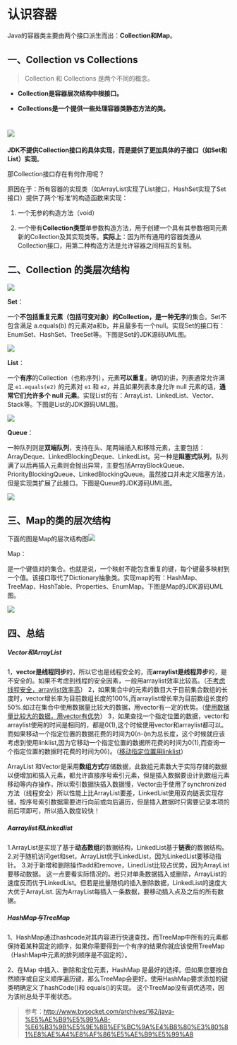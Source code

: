 # 认识容器

Java的容器类主要由两个接口派生而出：**Collection和Map**。

## 一、Collection vs Collections

> Collection 和 Collections 是两个不同的概念。

- **Collection是容器层次结构中根接口。**

- **Collections是一个提供一些处理容器类静态方法的类。**

![](./img/CollectionVsCollections_thumb.jpg)
=======
**JDK不提供Collection接口的具体实现，而是提供了更加具体的子接口（如Set和List）实现**。

那Collection接口存在有何作用呢？

原因在于：所有容器的实现类（如ArrayList实现了List接口，HashSet实现了Set接口）提供了两个‘标准’的构造函数来实现：

1. 一个无参的构造方法（void）

2. 一个带有**Collection类型**单参数构造方法，用于创建一个具有其参数相同元素新的Collection及其实现类等。**实际上**：因为所有通用的容器类遵从Collection接口，用第二种构造方法是允许容器之间相互的复制。

## 二、Collection 的类层次结构

![](./img/java-collection-hierarchy.jpg)

**Set**：

​	一个**不包括重复元素（包括可变对象）**的Collection，是一种**无序**的集合。Set不包含满足 a.equals(b) 的元素对a和b，并且最多有一个null。实现Set的接口有：EnumSet、HashSet、TreeSet等。下图是Set的JDK源码UML图。

![](./img/Set_thumb.jpg)

**List**：

一个**有序**的Collection（也称序列），元素**可以重复**。确切的讲，列表通常允许满足 `e1.equals(e2)` 的元素对 `e1` 和 `e2`，并且如果列表本身允许 null 元素的话，**通常它们允许多个 null 元素**。实现List的有：ArrayList、LinkedList、Vector、Stack等。下图是List的JDK源码UML图。

![](./img/list_thumb.jpg)

**Queue**：

一种队列则是**双端队列**，支持在头、尾两端插入和移除元素，主要包括：ArrayDeque、LinkedBlockingDeque、LinkedList。另一种是**阻塞式队列**，队列满了以后再插入元素则会抛出异常，主要包括ArrayBlockQueue、PriorityBlockingQueue、LinkedBlockingQueue。虽然接口并未定义阻塞方法，但是实现类扩展了此接口。下图是Queue的JDK源码UML图。

![](./img/queue.jpg)

## 三、Map的类的层次结构

下面的图是Map的层次结构图![](./img/MapClassHierarchy-600x354.jpg)

Map：

是一个键值对的集合。也就是说，一个映射不能包含重复的键，每个键最多映射到一个值。该接口取代了Dictionary抽象类。实现map的有：HashMap、TreeMap、HashTable、Properties、EnumMap。下图是Map的JDK源码UML图。

![](./img/map_thumb.jpg)

## 四、总结

##### **Vector和ArrayList**

1，**vector是线程同步**的，所以它也是线程安全的，而**arraylist是线程异步**的，是不安全的。如果不考虑到线程的安全因素，一般用arraylist效率比较高。（<u>不考虑线程安全，arraylist效率高</u>）
2，如果集合中的元素的数目大于目前集合数组的长度时，vector增长率为目前数组长度的100%,而arraylist增长率为目前数组长度的50%.如过在集合中使用数据量比较大的数据，用vector有一定的优势。（<u>使用数据量比较大的数据，用vector有优势</u>）
3，如果查找一个指定位置的数据，vector和arraylist使用的时间是相同的，都是0(1),这个时候使用vector和arraylist都可以。而如果移动一个指定位置的数据花费的时间为0(n-i)n为总长度，这个时候就应该考虑到使用linklist,因为它移动一个指定位置的数据所花费的时间为0(1),而查询一个指定位置的数据时花费的时间为0(i)。（<u>移动指定位置用linklist</u>）

ArrayList 和Vector是采用**数组方式**存储数据，此数组元素数大于实际存储的数据以便增加和插入元素，都允许直接序号索引元素，但是插入数据要设计到数组元素移动等内存操作，所以索引数据快插入数据慢，Vector由于使用了synchronized方法（线程安全）所以性能上比ArrayList要差，LinkedList使用双向链表实现存储，按序号索引数据需要进行向前或向后遍历，但是插入数据时只需要记录本项的前后项即可，所以插入数度较快！



##### A**arraylist和Linkedlist**

1.ArrayList是实现了基于**动态数组**的数据结构，LinkedList基于**链表**的数据结构。
2.对于随机访问get和set，ArrayList优于LinkedList，因为LinkedList要移动指针。
3.对于新增和删除操作add和remove，LinedList比较占优势，因为ArrayList要移动数据。
这一点要看实际情况的。若只对单条数据插入或删除，ArrayList的速度反而优于LinkedList。但若是批量随机的插入删除数据，LinkedList的速度大大优于ArrayList. 因为ArrayList每插入一条数据，要移动插入点及之后的所有数据。



##### **HashMap与TreeMap**

1、HashMap通过hashcode对其内容进行快速查找，而TreeMap中所有的元素都保持着某种固定的顺序，如果你需要得到一个有序的结果你就应该使用TreeMap（HashMap中元素的排列顺序是不固定的）。

2、在Map 中插入、删除和定位元素，HashMap 是最好的选择。但如果您要按自然顺序或自定义顺序遍历键，那么TreeMap会更好。使用HashMap要求添加的键类明确定义了hashCode()和 equals()的实现。 这个TreeMap没有调优选项，因为该树总处于平衡状态。

> 参考：http://www.bysocket.com/archives/162/java-%E5%AE%B9%E5%99%A8-%E6%B3%9B%E5%9E%8B%EF%BC%9A%E4%B8%80%E3%80%81%E8%AE%A4%E8%AF%86%E5%AE%B9%E5%99%A8
